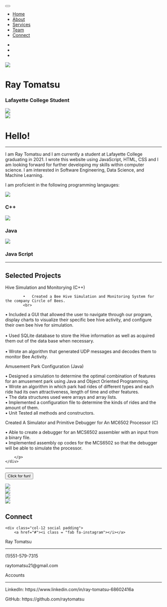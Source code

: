 <!DOCTYPE html>
<html lang="en">
<head>
	<meta charset="utf-8">
	<meta name="viewport" content="width=device-width, initial-scale=1">
	<title>Ray Tomatsu Website</title>
	<link rel="stylesheet" href="https://maxcdn.bootstrapcdn.com/bootstrap/4.0.0/css/bootstrap.min.css">
	<script src="https://ajax.googleapis.com/ajax/libs/jquery/3.3.1/jquery.min.js"></script>
	<script src="https://cdnjs.cloudflare.com/ajax/libs/popper.js/1.12.9/umd/popper.min.js"></script>
	<script src="https://maxcdn.bootstrapcdn.com/bootstrap/4.0.0/js/bootstrap.min.js"></script>
	<script src="https://use.fontawesome.com/releases/v5.0.8/js/all.js"></script>
	<link href="style.css" rel="stylesheet">
</head>
<body>

<!-- Navigation -->
<nav class="navbar navbar-expand-md navbar-light bg-light sticky-top">
<div class="container-fluid">
	<button class="navbar-toggler" type="button" data-toggle="collapse"
	data-targer="#navbarResponsive">
		<span class="navbar-toggler-icon"></span>
</button>
	<div class="collapse navbar-collapse" id="navbarResponsive">
		<ul class="navbar-nav ml-auto">
			<li class="nav-item active">
				<a class="nav-link" href="#">Home</a>
			</li>
			<li class="nav-item">
				<a class="nav-link" href="#">About</a>
			</li>
			<li class="nav-item">
				<a class="nav-link" href="#">Services</a>
			</li>
			<li class="nav-item">
				<a class="nav-link" href="#">Team</a>
			</li>
			<li class="nav-item">
				<a class="nav-link" href="#">Connect</a>
			</li>
		</ul>
</div>
</nav>


<!--- Image Slider -->
<div id="slides" class="carousel slide" data-ride="carousel">
<ul class="carousel-indicators">
	<li data-target="#slides" data-slide-to="0" class="active"></li>
	<li data-target="#slides" data-slide-to="1"></li>
	<li data-target="#slides" data-slide-to="2"></li>
</ul>
<div class="carousel-innter">
	<div class="carousel-item active">
		<img src="img/japan.jpg" class = "imgresize">
		<div class="carousel-caption">
			<h1 class="display-2">Ray Tomatsu</h1>
			<h3>Lafayette College Student</h3>
		</div>
	</div>
	<div class="carousel-item">
		<img src="img/music.jpg" class = "imgresize">
	</div>
	<div class="carousel-item">
		<img src="img/mtFuji.jpg" class ="imgresize">
	</div>
</div>

<!--- Jumbotron -->
<div class="container-fluid">
<div class="row jumbotron">
	<div class="col-xs-12 cols-sm-12 col-md-9 col-lg-9 col-xl-10">
		<p class ="lead">
		</p>
	</div>
</div>
</div>


<!--- Welcome Section -->
<div class ="container-fluid padding">
<div class="row welcome text-center">
	<div class="col-12">
		<h1 class ="display-4">Hello!
	</h1>
</div>
	<hr> 
	<div class ="col-12">
	<p class = "lead">I am Ray Tomatsu and I am currently a student 
			at Lafayette College graduating in 2021.  I wrote this website using
			JavaScript, HTML, CSS and I am looking forward for further developing my skills 
			within computer science.  I am interested in Software Engineering,
			Data Science, and Machine Learning.</p>
			<p class ="lead">I am proficient in the following programming langauges:</p>
</div>
</div>
</div>

<!--- Three Column Section -->
<div class="container-fluid padding">
<div class="row text-center padding">
	<div class = "col-xs-12 col-sm-6 col-md-4">
		<img src="img/c++.png" class = "imgresize2">
		<h3>C++</h3>
	</div>
	<div class="col-xs 12 cols-sm-6 col-md-4">
		<img src="img/java-logo.png" class="imgresize2">
		<h3>Java</h3>
	</div> 
	<div class="col-sm-12 col-md-4">		
		<img src="img/javaScript.png" class="imgresize2">
		<h3>Java Script</h3>
	</div> 

</div>
<hr class="my-4">
</div>


<!--- Two Column Section -->
<div class="container-fluid padding">
<h2>Selected Projects</h2>
<div class="container-fluid padding">
<div class="row text-center padding">
		<div class = "col-xs-12 col-sm-6 col-md-4">
		<p class ="project">Hive Simulation and Monitorying (C++)</p>
		<p class = "lead">

			•	Created a Bee Hive Simulation and Monitoring System for the company Circle of Bees.  
			<br>
•	Included a GUI that allowed the user to navigate through our program, display charts to visualize their specific bee hive activity, and configure their own bee hive for simulation.
			<br>  
•	Used SQLite database to store the Hive information as well as acquired them out of the data base when necessary.  
			<br>
•	Wrote an algorithm that generated UDP messages and decodes them to monitor Bee Activity.  
</p>
	</div>
	<div class="col-xs 12 cols-sm-6 col-md-4">
		<p class ="project">Amusement Park Configuration (Java)</p>
		<p class="lead">
			•	Designed a simulation to determine the optimal combination of features for an amusement park using Java and Object Oriented Programming.
			<br>
•	Wrote an algorithm in which park had rides of different types and each ride had its own attractiveness, length of time and other features.  
			<br>
•	The data structures used were arrays and array lists.  
			<br>
•	Implemented a configuration file to determine the kinds of rides and the amount of them.
			<br> 
•	Unit Tested all methods and constructors.  
		</p>
	</div> 
	<div class="col-sm-12 col-md-4">		
		<p class ="project">Created A Simulator and Primitive Debugger for An MC6502 Processor (C)</p>
		<p class = "lead">
			•	Able to create a debugger for an MCS6502 assembler with an input from a binary file.  
			<br>
•	Implemented assembly op codes for the MCS6502 so that the debugger will be able to simulate the processor.

		</p>
	</div> 
		
</div>
</div>

<hr class="my-4">
<!--- Fixed background -->
<figure>
	<div class="fixed-wrap">
		<div id="fixed">
		</div>
	</div>
</figure>

<!--- Emoji Section -->
<button class="fun" data-toggle="collapse" data-target="#emoji">Click for fun!
</button>
<div id="emoji" class= "collapse">
<div class="container-fluid padding">
<div clas="row text-center">
	<div class="col-sm-6 col-md-3">
		<img classes="gif" src="img/gif/panda.gif">
	</div>
	<div class="col-sm-6 col-md-3">
		<img classes="gif" src="img/gif/poo.gif">
	</div>
	<div class="col-sm-6 col-md-3">
		<img classes="gif" src="img/gif/unicorn.gif">
	</div>
	<div class="col-sm-6 col-md-3">
		<img classes="gif" src="img/gif/chicken.gif">
	</div>
</div>
</div>
</div>


  
<!--- Meet the team -->


<!--- Cards -->


<!--- Two Column Section -->


<!--- Connect -->
<div class="container-fluid padding">
<div class="row text-center padding">
	<div class="col-12">
		<h2>Connect</h2>
	</div>

	<div class="col-12 social padding">
		<a href="#"><i class = "fab fa-instagram"></i></a>
</div>
</div>
<!--- Footer -->
<footer>
<div class="container-fluid padding">
<div class="row text-center">
	<div class="col-md-6 col-md-3">
		<p>Ray Tomatsu</p>
		<hr class="light">
		<p>(1)551-579-7315</p>
		<p>raytomatsu21@gmail.com</p>
	</div>
	<div class="col-md-6 col-md-3">
		<p>Accounts</p>
		<hr class="light">
		<p>LinkedIn: https://www.linkedin.com/in/ray-tomatsu-68602416a</p>
		<p>GitHub: https://github.com/raytomatsu</p>
	</div>
</div>
</div>
</footer>


</body>
</html>






